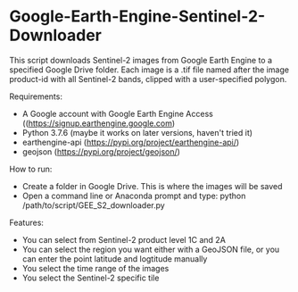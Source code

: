 # Google-Earth-Engine-Sentinel-2-Downloader
This script downloads Sentinel-2 images from Google Earth Engine to a specified Google Drive folder.
Each image is a .tif file named after the image product-id with all Sentinel-2 bands, clipped with a user-specified polygon. 

Requirements:
- A Google account with Google Earth Engine Access ((https://signup.earthengine.google.com)
- Python 3.7.6 (maybe it works on later versions, haven't tried it) 
- earthengine-api (https://pypi.org/project/earthengine-api/)
- geojson (https://pypi.org/project/geojson/)

How to run:
- Create a folder in Google Drive. This is where the images will be saved
- Open a command line or Anaconda prompt and type: python /path/to/script/GEE_S2_downloader.py

Features:
- You can select from Sentinel-2 product level 1C and 2A
- You can select the region you want either with a GeoJSON file, or you can enter the point latitude and logtitude manually 
- You select the time range of the images
- You select the Sentinel-2 specific tile
